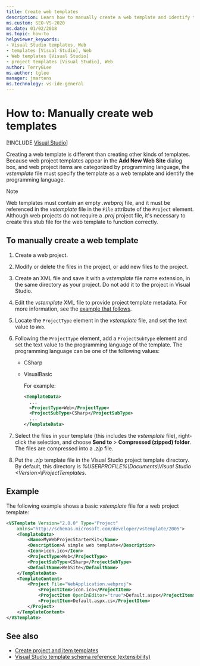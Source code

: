 ```yaml
---
title: Create web templates
description: Learn how to manually create a web template and identify the programing language that the template uses.
ms.custom: SEO-VS-2020
ms.date: 01/02/2018
ms.topic: how-to
helpviewer_keywords:
- Visual Studio templates, Web
- templates [Visual Studio], Web
- Web templates [Visual Studio]
- project templates [Visual Studio], Web
author: TerryGLee
ms.author: tglee
manager: jmartens
ms.technology: vs-ide-general
---
```

# How to: Manually create web templates

 [!INCLUDE [Visual Studio](~/includes/applies-to-version/vs-not-mac.md)]

Creating a web template is different than creating other kinds of templates. Because web project templates appear in the **Add New Web Site** dialog box, and web project items are categorized by programming language, the *vstemplate* file must specify the template as a web template and identify the programming language.

> [!NOTE]
> Web templates must contain an empty *.webproj* file, and it must be referenced in the *vstemplate* file in the `File` attribute of the `Project` element. Although web projects do not require a *.proj* project file, it's necessary to create this stub file for the web template to function correctly.

## To manually create a web template

1. Create a web project.

2. Modify or delete the files in the project, or add new files to the project.

3. Create an XML file and save it with a *vstemplate* file name extension, in the same directory as your project. Do not add it to the project in Visual Studio.

4. Edit the *vstemplate* XML file to provide project template metadata. For more information, see the [example that follows](#example).

5. Locate the `ProjectType` element in the *vstemplate* file, and set the text value to `Web`.

6. Following the `ProjectType` element, add a `ProjectSubType` element and set the text value to the programming language of the template. The programming language can be one of the following values:

   - CSharp
   - VisualBasic

     For example:

     ```xml
     <TemplateData>
       ...
       <ProjectType>Web</ProjectType>
       <ProjectSubType>CSharp</ProjectSubType>
       ...
     </TemplateData>
     ```

7. Select the files in your template (this includes the *vstemplate* file), right-click the selection, and choose **Send to** > **Compressed (zipped) folder**. The files are compressed into a *.zip* file.

8. Put the *.zip* template file in the Visual Studio project template directory. By default, this directory is *%USERPROFILE%\Documents\Visual Studio \<Version\>\ProjectTemplates*.

## Example

The following example shows a basic *vstemplate* file for a web project template:

```xml
<VSTemplate Version="2.0.0" Type="Project"
    xmlns="http://schemas.microsoft.com/developer/vstemplate/2005">
    <TemplateData>
        <Name>MyWebProjecStarterKit</Name>
        <Description>A simple web template</Description>
        <Icon>icon.ico</Icon>
        <ProjectType>Web</ProjectType>
        <ProjectSubType>CSharp</ProjectSubType>
        <DefaultName>WebSite</DefaultName>
    </TemplateData>
    <TemplateContent>
        <Project File="WebApplication.webproj">
            <ProjectItem>icon.ico</ProjectItem>
            <ProjectItem OpenInEditor="true">Default.aspx</ProjectItem>
            <ProjectItem>Default.aspx.cs</ProjectItem>
        </Project>
    </TemplateContent>
</VSTemplate>
```

## See also

- [Create project and item templates](../ide/creating-project-and-item-templates.md)
- [Visual Studio template schema reference (extensibility)](../extensibility/visual-studio-template-schema-reference.md)
